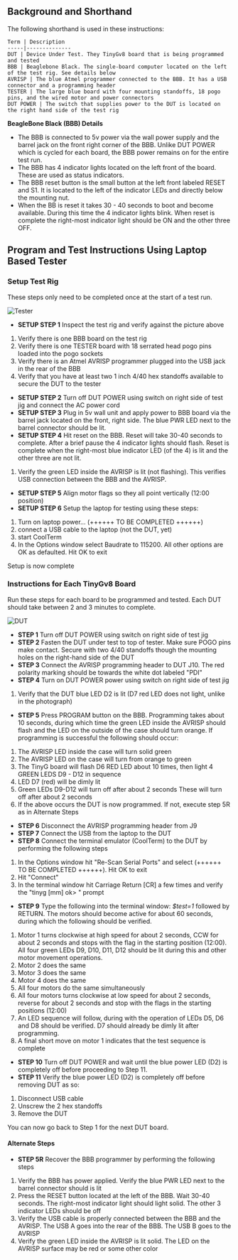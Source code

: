 ## Background and Shorthand
The following shorthand is used in these instructions:

	Term | Description
	-----|--------------
	DUT | Device Under Test. They TinyGv8 board that is being programmed and tested
	BBB | Beaglebone Black. The single-board computer located on the left of the test rig. See details below
	AVRISP | The blue Atmel programmer connected to the BBB. It has a USB connector and a programming header
	TESTER | The large blue board with four mounting standoffs, 18 pogo pins, and the wired motor and power connectors
	DUT POWER | The switch that supplies power to the DUT is located on the right hand side of the test rig


**BeagleBone Black (BBB) Details**
* The BBB is connected to 5v power via the wall power supply and the barrel jack on the front right corner of the BBB. Unlike DUT POWER which is cycled for each board, the BBB power remains on for the entire test run.
* The BBB has 4 indicator lights located on the left front of the board. These are used as status indicators.
* The BBB reset button is the small button at the left front labeled RESET and S1. It is located to the left of the indicator LEDs and directly below the mounting nut. 
* When the BB is reset it takes 30 - 40 seconds to boot and become available. During this time the 4 indicator lights blink. When reset is complete the right-most indicator light should be ON and the other three OFF.

## Program and Test Instructions Using Laptop Based Tester
### Setup Test Rig 

These steps only need to be completed once at the start of a test run. 

![Tester](http://farm6.staticflickr.com/5329/9458736352_65e87354f9_b_d.jpg)

* **SETUP STEP 1** Inspect the test rig and verify against the picture above
 1. Verify there is one BBB board on the test rig
 1. Verify there is one TESTER board with 18 serrated head pogo pins loaded into the pogo sockets
 1. Verify there is an Atmel AVRISP programmer plugged into the USB jack in the rear of the BBB
 1. Verify that you have at least two 1 inch 4/40 hex standoffs available to secure the DUT to the tester
* **SETUP STEP 2** Turn off DUT POWER using switch on right side of test jig and connect the AC power cord
* **SETUP STEP 3** Plug in 5v wall unit and apply power to BBB board via the barrel jack located on the front, right side. The blue PWR LED next to the barrel connector should be lit.
* **SETUP STEP 4** Hit reset on the BBB. Reset will take 30-40 seconds to complete. After a brief pause the 4 indicator lights should flash. Reset is complete when the right-most blue indicator LED (of the 4) is lit and the other three are not lit.
 1. Verify the green LED inside the AVRISP is lit (not flashing). This verifies USB connection between the BBB and the AVRISP.
* **SETUP STEP 5** Align motor flags so they all point vertically (12:00 position)
* **SETUP STEP 6** Setup the laptop for testing using these steps:
 1. Turn on laptop power... (++++++ TO BE COMPLETED ++++++)
 1. connect a USB cable to the laptop (not the DUT, yet)
 1. start CoolTerm
 1. In the Options window select Baudrate to 115200. All other options are OK as defaulted. Hit OK to exit


Setup is now complete

### Instructions for Each TinyGv8 Board
Run these steps for each board to be programmed and tested. Each DUT should take between 2 and 3 minutes to complete.

![DUT](http://farm4.staticflickr.com/3783/9458735036_caa7efb156_b_d.jpg)

* **STEP 1** Turn off DUT POWER using switch on right side of test jig
* **STEP 2** Fasten the DUT under test to top of tester. Make sure POGO pins make contact. Secure with two 4/40 standoffs though the mounting holes on the right-hand side of the DUT
* **STEP 3** Connect the AVRISP programming header to DUT J10. The red polarity marking should be towards the white dot labeled "PDI"
* **STEP 4** Turn on DUT POWER power using switch on right side of test jig
 1. Verify that the DUT blue LED D2 is lit (D7 red LED does not light, unlike in the photograph) 
* **STEP 5** Press PROGRAM button on the BBB. Programming takes about 10 seconds, during which time the green LED inside the AVRISP should flash and the LED on the outside of the case should turn orange. If programming is successful the following should occur:
 1. The AVRISP LED inside the case will turn solid green
 1. The AVRISP LED on the case will turn from orange to green
 1. The TinyG board will flash D6 RED LED about 10 times, then light 4 GREEN LEDS D9 - D12 in sequence
 1. LED D7 (red) will be dimly lit
 1. Green LEDs D9-D12 will turn off after about 2 seconds These will turn off after about 2 seconds
 1. If the above occurs the DUT is now programmed. If not, execute step 5R as in Alternate Steps
* **STEP 6** Disconnect the AVRISP programming header from J9 
* **STEP 7** Connect the USB from the laptop to the DUT
* **STEP 8** Connect the terminal emulator (CoolTerm) to the DUT by performing the following steps
 1. In the Options window hit "Re-Scan Serial Ports" and select (++++++ TO BE COMPLETED ++++++). Hit OK to exit
 1. Hit "Connect"
 1. In the terminal window hit Carriage Return [CR] a few times and verify the "tinyg [mm] ok> " prompt
* **STEP 9** Type the following into the terminal window: _$test=1_ followed by RETURN. The motors should become active for about 60 seconds, during which the following should be verified.
 1. Motor 1 turns clockwise at high speed for about 2 seconds, CCW for about 2 seconds and stops with the flag in the starting position (12:00). All four green LEDs D9, D10, D11, D12 should be lit during this and other motor movement operations.
 1. Motor 2 does the same
 1. Motor 3 does the same
 1. Motor 4 does the same
 1. All four motors do the same simultaneously
 1. All four motors turns clockwise at low speed for about 2 seconds, reverse for about 2 seconds and stop with the flags in the starting positions (12:00)
 1. An LED sequence will follow, during with the operation of LEDs D5, D6 and D8 should be verified. D7 should already be dimly lit after programming.
 1. A final short move on motor 1 indicates that the test sequence is complete
* **STEP 10** Turn off DUT POWER and wait until the blue power LED (D2) is completely off before proceeding to Step 11.
* **STEP 11** Verify the blue power LED (D2) is completely off before removing DUT as so:
 1. Disconnect USB cable
 1. Unscrew the 2 hex standoffs
 1. Remove the DUT

You can now go back to Step 1 for the next DUT board.

#### Alternate Steps

* **STEP 5R** Recover the BBB programmer by performing the following steps
 1. Verify the BBB has power applied. Verify the blue PWR LED next to the barrel connector should is lit
 1. Press the RESET button located at the left of the BBB. Wait 30-40 seconds. The right-most indicator light should light solid. The other 3 indicator LEDs should be off
 1. Verify the USB cable is properly connected between the BBB and the AVRISP. The USB A goes into the rear of the BBB. The USB B goes to the AVRISP
 1. Verify the green LED inside the AVRISP is lit solid. The LED on the AVRISP surface may be red or some other color